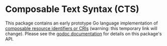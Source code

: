 # Composable Text Syntax (CTS)

This package contains an early prototype Go language implementation of
[composable resource identifiers or CRIs](https://bford.info/draft/cri/)
(warning: this temporary link will change).
Please see the
[godoc documentation](https://godoc.org/github.com/bford/cofo/cri)
for details on this package's API.


